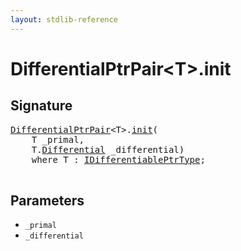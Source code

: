 ```yaml
---
layout: stdlib-reference
---
```


# DifferentialPtrPair\<T\>\.init

## Signature 

<pre>
<a href="/stdlib-reference/types/DifferentialPtrPair/index" class="code_type">DifferentialPtrPair</a>&lt;T&gt;.<a href="/stdlib-reference/types/DifferentialPtrPair/init">init</a>(
    T <span class='code_param'>_primal</span>,
    T.<a href="/stdlib-reference/types/DifferentialPtrPair/Differential">Differential</a> <span class='code_param'>_differential</span>)
    <span class='code_keyword'>where</span> T : <a href="/stdlib-reference/interfaces/IDifferentiablePtrType/index" class="code_type">IDifferentiablePtrType</a>;

</pre>

## Parameters

* `_primal`
* `_differential`


